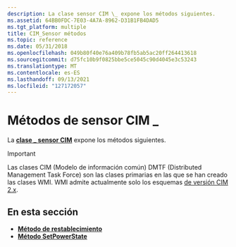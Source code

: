 ```yaml
---
description: La clase sensor CIM \_ expone los métodos siguientes.
ms.assetid: 64BB0FDC-7E03-4A7A-8962-D31B1FB4DAD5
ms.tgt_platform: multiple
title: CIM_Sensor métodos
ms.topic: reference
ms.date: 05/31/2018
ms.openlocfilehash: 049b80f40e76a409b78fb5ab5ac20ff264413618
ms.sourcegitcommit: d75fc10b9f0825bbe5ce5045c90d4045e3c53243
ms.translationtype: MT
ms.contentlocale: es-ES
ms.lasthandoff: 09/13/2021
ms.locfileid: "127172057"
---
```

# <a name="cim_sensor-methods"></a>Métodos de sensor CIM \_

La [**clase \_ sensor CIM**](cim-sensor.md) expone los métodos siguientes.

> [!IMPORTANT]
> Las clases CIM (Modelo de información común) DMTF (Distributed Management Task Force) son las clases primarias en las que se han creado las clases WMI. WMI admite actualmente solo los esquemas [de versión CIM 2.x](https://dmtf.org/standards/cim/schemas).

 

## <a name="in-this-section"></a>En esta sección

-   [**Método de restablecimiento**](reset-method-in-class-cim-sensor.md)
-   [**Método SetPowerState**](setpowerstate-method-in-class-cim-sensor.md)

 

 



